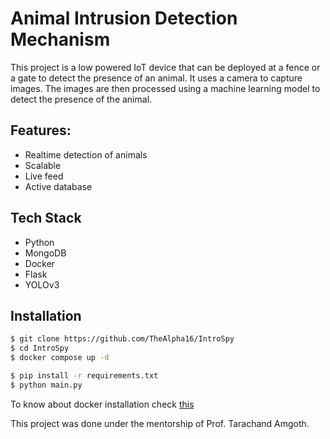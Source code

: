 # Animal Intrusion Detection Mechanism

This project is a low powered IoT device that can be deployed at a fence or a gate to detect the presence of an animal. It uses a camera to capture images. The images are then processed using a machine learning model to detect the presence of the animal.


## Features:
- Realtime detection of animals
- Scalable
- Live feed
- Active database

## Tech Stack
- Python
- MongoDB
- Docker
- Flask
- YOLOv3

## Installation

```bash
$ git clone https://github.com/TheAlpha16/IntroSpy
$ cd IntroSpy
$ docker compose up -d

$ pip install -r requirements.txt
$ python main.py
```

To know about docker installation check [this](https://docs.docker.com/engine/install/)

This project was done under the mentorship of Prof. Tarachand Amgoth.
